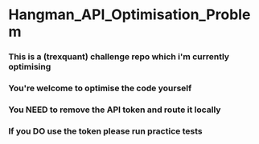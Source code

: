 # Hangman_API_Optimisation_Problem
### This is a (trexquant) challenge repo which i'm currently optimising
### You're welcome to optimise the code yourself
### You NEED to remove the API token and route it locally
### If you DO use the token please run practice tests
